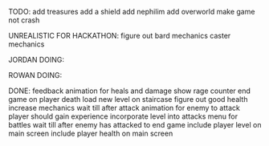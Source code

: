 TODO:
add treasures
add a shield
add nephilim
add overworld
make game not crash

UNREALISTIC FOR HACKATHON:
figure out bard mechanics
caster mechanics

JORDAN DOING:


ROWAN DOING:

DONE:
feedback animation for heals and damage
show rage counter
end game on player death
load new level on staircase
figure out good health increase mechanics
wait till after attack animation for enemy to attack
player should gain experience
incorporate level into attacks
menu for battles
wait till after enemy has attacked to end game
include player level on main screen 
include player health on main screen